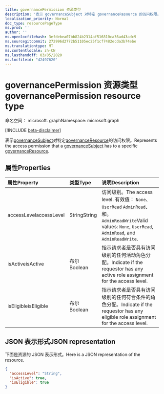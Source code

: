 ```yaml
---
title: governancePermission 资源类型
description: '表示 governanceSubject 对特定 governanceResource 的访问权限。  '
localization_priority: Normal
doc_type: resourcePageType
ms.prod: ''
author: ''
ms.openlocfilehash: 3efdebea07bb824b2314af516810ca36ad43adc9
ms.sourcegitcommit: 272996d2772b51105ec25f1cf7482ecda3b74ebe
ms.translationtype: MT
ms.contentlocale: zh-CN
ms.lasthandoff: 03/05/2020
ms.locfileid: "42497620"
---
```

# <a name="governancepermission-resource-type"></a><span data-ttu-id="fcd07-103">governancePermission 资源类型</span><span class="sxs-lookup"><span data-stu-id="fcd07-103">governancePermission resource type</span></span>

<span data-ttu-id="fcd07-104">命名空间： microsoft. graph</span><span class="sxs-lookup"><span data-stu-id="fcd07-104">Namespace: microsoft.graph</span></span>

[!INCLUDE [beta-disclaimer](../../includes/beta-disclaimer.md)]

<span data-ttu-id="fcd07-105">表示[governanceSubject](../resources/governancesubject.md)对特定[governanceResource](../resources/governanceresource.md)的访问权限。</span><span class="sxs-lookup"><span data-stu-id="fcd07-105">Represents the access permission that a [governanceSubject](../resources/governancesubject.md) has to a specific [governanceResource](../resources/governanceresource.md).</span></span>  


## <a name="properties"></a><span data-ttu-id="fcd07-106">属性</span><span class="sxs-lookup"><span data-stu-id="fcd07-106">Properties</span></span>
| <span data-ttu-id="fcd07-107">属性</span><span class="sxs-lookup"><span data-stu-id="fcd07-107">Property</span></span>     | <span data-ttu-id="fcd07-108">类型</span><span class="sxs-lookup"><span data-stu-id="fcd07-108">Type</span></span>   |<span data-ttu-id="fcd07-109">说明</span><span class="sxs-lookup"><span data-stu-id="fcd07-109">Description</span></span>|
|:---------------|:--------|:----------|
|<span data-ttu-id="fcd07-110">accessLevel</span><span class="sxs-lookup"><span data-stu-id="fcd07-110">accessLevel</span></span>|<span data-ttu-id="fcd07-111">String</span><span class="sxs-lookup"><span data-stu-id="fcd07-111">String</span></span>|<span data-ttu-id="fcd07-112">访问级别。</span><span class="sxs-lookup"><span data-stu-id="fcd07-112">The access level.</span></span> <span data-ttu-id="fcd07-113">有效值： ``None``、 ``UserRead`` ``AdminRead``、和。 ``AdminReadWrite``</span><span class="sxs-lookup"><span data-stu-id="fcd07-113">Valid values: ``None``, ``UserRead``, ``AdminRead``, and ``AdminReadWrite``.</span></span>|
|<span data-ttu-id="fcd07-114">isActive</span><span class="sxs-lookup"><span data-stu-id="fcd07-114">isActive</span></span>|<span data-ttu-id="fcd07-115">布尔</span><span class="sxs-lookup"><span data-stu-id="fcd07-115">Boolean</span></span>|<span data-ttu-id="fcd07-116">指示请求者是否具有访问级别的任何活动角色分配。</span><span class="sxs-lookup"><span data-stu-id="fcd07-116">Indicate if the requestor has any active role assignment for the access level.</span></span>|
|<span data-ttu-id="fcd07-117">isEligible</span><span class="sxs-lookup"><span data-stu-id="fcd07-117">isEligible</span></span>|<span data-ttu-id="fcd07-118">布尔</span><span class="sxs-lookup"><span data-stu-id="fcd07-118">Boolean</span></span>|<span data-ttu-id="fcd07-119">指示请求者是否具有访问级别的任何符合条件的角色分配。</span><span class="sxs-lookup"><span data-stu-id="fcd07-119">Indicate if the requestor has any eligible role assignment for the access level.</span></span>|

## <a name="json-representation"></a><span data-ttu-id="fcd07-120">JSON 表示形式</span><span class="sxs-lookup"><span data-stu-id="fcd07-120">JSON representation</span></span>

<span data-ttu-id="fcd07-121">下面是资源的 JSON 表示形式。</span><span class="sxs-lookup"><span data-stu-id="fcd07-121">Here is a JSON representation of the resource.</span></span>
<!-- {
  "blockType": "resource",
  "optionalProperties": [

  ],
  "@odata.type": "microsoft.graph.governancePermission"
}-->
```json
{
  "accessLevel": "String",
  "isActive": true,
  "isEligible": true
}

```
